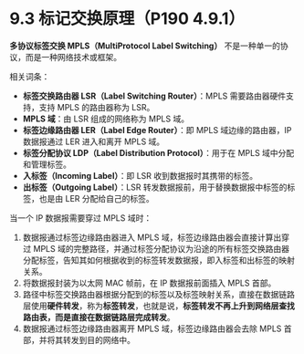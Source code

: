 # 9.3 标记交换原理（P190 4.9.1）

**多协议标签交换 MPLS（MultiProtocol Label Switching）** 不是一种单一的协议，而是一种网络技术或框架。

相关词条：

+ **标签交换路由器 LSR（Label Switching Router）**：MPLS 需要路由器硬件支持，支持 MPLS 的路由器称为 LSR。
+ **MPLS 域**：由 LSR 组成的网络称为 MPLS 域。
+ **标签边缘路由器 LER（Label Edge Router）**：即 MPLS 域边缘的路由器，IP 数据报通过 LER 进入和离开 MPLS 域。
+ **标签分配协议 LDP（Label Distribution Protocol）**：用于在 MPLS 域中分配和管理标签。
+ **入标签（Incoming Label）**：即 LSR 收到数据报时其携带的标签。
+ **出标签（Outgoing Label）**：LSR 转发数据报前，用于替换数据报中标签的标签，也是由 LER 分配给自己的标签。

当一个 IP 数据报需要穿过 MPLS 域时：

1. 数据报通过标签边缘路由器进入 MPLS 域，标签边缘路由器会直接计算出穿过 MPLS 域的完整路径，并通过标签分配协议为沿途的所有标签交换路由器分配标签，告知其如何根据收到的标签转发数据报，即入标签和出标签的映射关系。
2. 将数据报封装为以太网 MAC 帧前，在 IP 数据报前面插入 MPLS 首部。
3. 路径中标签交换路由器根据分配到的标签以及标签映射关系，直接在数据链路层使用**硬件转发**，称为**标签转发**，也就是说，**标签转发不再上升到网络层查找路由表，而是直接在数据链路层完成转发**。
4. 数据报通过标签边缘路由器离开 MPLS 域，标签边缘路由器会去除 MPLS 首部，并将其转发到目的网络中。